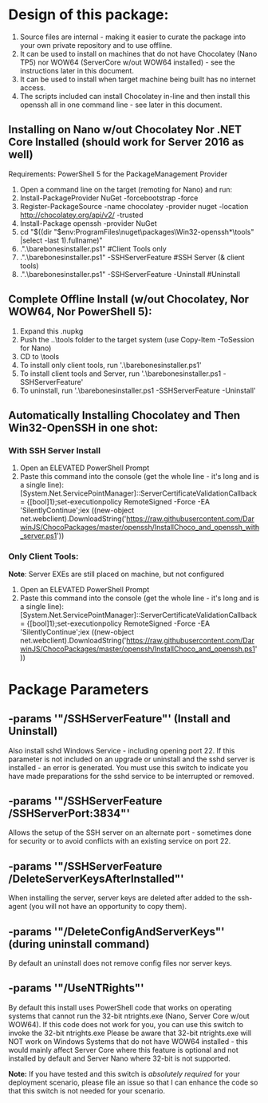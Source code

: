 
# Design of this package:
1. Source files are internal - making it easier to curate the package into your
own private repository and to use offline.
2. It can be used to install on machines that do not have Chocolatey (Nano TP5)
nor WOW64 (ServerCore w/out WOW64 installed) - see the instructions later in this
document.
3. It can be used to install when target machine being built has no internet access.
4. The scripts included can install Chocolatey in-line and then install this
openssh all in one command line - see later in this document.

## Installing on Nano w/out Chocolatey Nor .NET Core Installed (should work for Server 2016 as well)

Requirements: PowerShell 5 for the PackageManagement Provider
1. Open a command line on the target (remoting for Nano) and run:
2. Install-PackageProvider NuGet -forcebootstrap -force
3. Register-PackageSource -name chocolatey -provider nuget -location http://chocolatey.org/api/v2/ -trusted
4. Install-Package openssh -provider NuGet
5. cd "$((dir "$env:ProgramFiles\nuget\packages\Win32-openssh*\tools" |select -last 1).fullname)"
6. .".\barebonesinstaller.ps1" #Client Tools only
7. .".\barebonesinstaller.ps1" -SSHServerFeature #SSH Server (& client tools)
8. .".\barebonesinstaller.ps1" -SSHServerFeature -Uninstall #Uninstall

## Complete Offline Install (w/out Chocolatey, Nor WOW64, Nor PowerShell 5):
1. Expand this .nupkg
2. Push the ..\tools folder to the target system (use Copy-Item -ToSession for Nano)
3. CD to \tools
4. To install only client tools, run '.\barebonesinstaller.ps1'
5. To install client tools and Server, run '.\barebonesinstaller.ps1 -SSHServerFeature'
6. To uninstall, run '.\barebonesinstaller.ps1 -SSHServerFeature -Uninstall'

## Automatically Installing Chocolatey and Then Win32-OpenSSH in one shot:

### With SSH Server Install
1. Open an ELEVATED PowerShell Prompt
2. Paste this command into the console (get the whole line - it's long and is a single line):
   [System.Net.ServicePointManager]::ServerCertificateValidationCallback = {[bool]1};set-executionpolicy RemoteSigned -Force -EA 'SilentlyContinue';iex ((new-object net.webclient).DownloadString('https://raw.githubusercontent.com/DarwinJS/ChocoPackages/master/openssh/InstallChoco_and_openssh_with_server.ps1'))

### Only Client Tools:
**Note**: Server EXEs are still placed on machine, but not configured
1. Open an ELEVATED PowerShell Prompt
2. Paste this command into the console (get the whole line - it's long and is a single line):
   [System.Net.ServicePointManager]::ServerCertificateValidationCallback = {[bool]1};set-executionpolicy RemoteSigned -Force -EA 'SilentlyContinue';iex ((new-object net.webclient).DownloadString('https://raw.githubusercontent.com/DarwinJS/ChocoPackages/master/openssh/InstallChoco_and_openssh.ps1'))

# Package Parameters

## -params '"/SSHServerFeature"' (Install and Uninstall)
Also install sshd Windows Service - including opening port 22.
If this parameter is not included on an upgrade or uninstall and
the sshd server is installed - an error is generated.  You must
use this switch to indicate you have made preparations for the
sshd service to be interrupted or removed.

## -params '"/SSHServerFeature /SSHServerPort:3834"'
Allows the setup of the SSH server on an alternate port - sometimes done for security or to avoid conflicts with an existing service on port 22.

## -params '"/SSHServerFeature /DeleteServerKeysAfterInstalled"'
When installing the server, server keys are deleted after added to the ssh-agent (you will not have an opportunity to copy them).

## -params '"/DeleteConfigAndServerKeys"' (during uninstall command)
By default an uninstall does not remove config files nor server keys.

## -params '"/UseNTRights"'
By default this install uses PowerShell code that works on operating systems that cannot run the 32-bit ntrights.exe (Nano, Server Core w/out WOW64).
If this code does not work for you, you can use this switch to invoke the 32-bit ntrights.exe
Please be aware that 32-bit ntrights.exe will NOT work on Windows Systems that do not have WOW64 installed - this would mainly
affect Server Core where this feature is optional and not installed by default and Server Nano where 32-bit is not supported.

**Note:** If you have tested and this switch is *absolutely required* for your deployment scenario, please file an issue so that I can enhance the code so that
this switch is not needed for your scenario.
